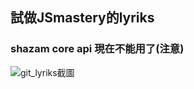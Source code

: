 ## 試做JSmastery的lyriks
### shazam core api 現在不能用了(注意)

![git_lyriks截圖](https://user-images.githubusercontent.com/105113044/218052257-1219fee2-1804-4ae9-81ee-24063140a390.png)
